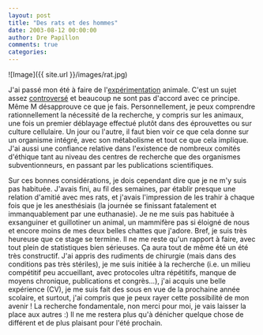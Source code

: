 ```yaml
---
layout: post
title: "Des rats et des hommes"
date: 2003-08-12 00:00:00
author: Dre Papillon
comments: true
categories: 
---
```



![Image]({{ site.url }}/images/rat.jpg)

J'ai passé mon été à faire de l'[expérimentation](http://sunapsis.crfs.umontreal.ca/crfs/) animale. C'est un sujet assez [controversé](http://www.experimentation-animale.org/) et beaucoup ne sont pas d'accord avec ce principe.  Même M désapprouve ce que je fais.  Personnellement, je peux comprendre rationnellement la nécessité de la recherche, y compris sur les animaux, une fois un premier déblayage effectué plutôt dans des éprouvettes ou sur culture cellulaire. Un jour ou l'autre, il faut bien voir ce que cela donne sur un organisme intégré, avec son métabolisme et tout ce que cela implique. J'ai aussi une confiance relative dans l'existence de nombreux comités d'éthique tant au niveau des centres de recherche que des organismes subventionneurs, en passant par les publications scientifiques.

Sur ces bonnes considérations, je dois cependant dire que je ne m'y suis pas habituée. J'avais fini, au fil des semaines, par établir presque une relation d'amitié avec mes rats, et j'avais l'impression de les trahir à chaque fois que je les anesthésiais (la journée se finissant fatalement et immanquablement par une euthanasie). Je ne me suis pas habituée à exsanguiner et guillotiner un animal, un mammifère pas si éloigné de nous et encore moins de mes deux belles chattes que j'adore. 
Bref, je suis très heureuse que ce stage se termine. Il ne me reste qu'un rapport à faire, avec tout plein de statistiques bien sérieuses. Ça aura tout de même été un été très constructif. J'ai appris des rudiments de chirurgie (mais dans des conditions pas très stériles), je me suis initiée à la recherche (i.e. un milieu compétitif peu accueillant, avec protocoles ultra répétitifs, manque de moyens chronique, publications et congrès...), j'ai acquis une belle expérience (CV), je me suis fait des sous en vue de la prochaine année scolaire, et surtout, j'ai compris que je peux rayer cette possibilité de mon avenir ! La recherche fondamentale, non merci pour moi, je vais laisser la place aux autres :)  Il ne me restera plus qu'à dénicher quelque chose de différent et de plus plaisant pour l'été prochain.
